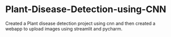 # Plant-Disease-Detection-using-CNN
Created a Plant disease detection project using cnn and then created a webapp to upload images using streamlit and pycharm.
